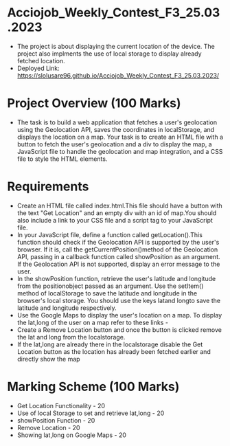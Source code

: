 # Acciojob_Weekly_Contest_F3_25.03.2023
- The project is about displaying the current location of the device. The project also implments the use of local storage to display already fetched location.
- Deployed Link: https://slolusare96.github.io/Acciojob_Weekly_Contest_F3_25.03.2023/

# Project Overview (100 Marks)
- The task is to build a web application that fetches a user's geolocation using the Geolocation API, saves the coordinates in localStorage, and displays the location on a map. Your task is to create an HTML file with a button to fetch the user's geolocation and a div to display the map, a JavaScript file to handle the geolocation and map integration, and a CSS file to style the HTML elements.

# Requirements
- Create an HTML file called index.html.This file should have a button with the text "Get Location" and an empty div with an id of map.You should also include a link to your CSS file and a script tag to your JavaScript file.
- In your JavaScript file, define a function called getLocation().This function should check if the Geolocation API is supported by the user's browser. If it is, call the getCurrentPosition()method of the Geolocation API, passing in a callback function called showPosition as an argument. If the Geolocation API is not supported, display an error message to the user.
- In the showPosition function, retrieve the user's latitude and longitude from the positionobject passed as an argument. Use the setItem() method of localStorage to save the latitude and longitude in the browser's local storage. You should use the keys latand longto save the latitude and longitude respectively.
- Use the Google Maps to display the user's location on a map. To display the lat,long of the user on a map refer to these links -
- Create a Remove Location button and once the button is clicked remove the lat and long from the localstorage.
- If the lat,long are already there in the localstorage disable the Get Location button as the location has already been fetched earlier and directly show the map

# Marking Scheme (100 Marks)
- Get Location Functionality - 20
- Use of local Storage to set and retrieve lat,long - 20
- showPosition Function - 20
- Remove Location - 20
- Showing lat,long on Google Maps - 20
